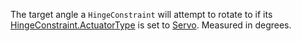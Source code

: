 The target angle a `HingeConstraint` will attempt to rotate to if its [HingeConstraint.ActuatorType](https://developer.roblox.com/api-reference/property/HingeConstraint/ActuatorType) is set to [Servo](https://developer.roblox.com/search#stq=ActuatorType). Measured in degrees.